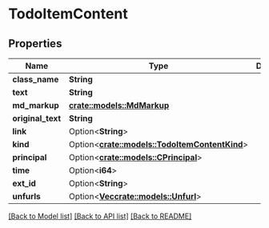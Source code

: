 # TodoItemContent

## Properties

Name | Type | Description | Notes
------------ | ------------- | ------------- | -------------
**class_name** | **String** |  | 
**text** | **String** |  | 
**md_markup** | [**crate::models::MdMarkup**](MdMarkup.md) |  | 
**original_text** | **String** |  | 
**link** | Option<**String**> |  | [optional]
**kind** | Option<[**crate::models::TodoItemContentKind**](TodoItemContentKind.md)> |  | [optional]
**principal** | Option<[**crate::models::CPrincipal**](CPrincipal.md)> |  | [optional]
**time** | Option<**i64**> |  | [optional]
**ext_id** | Option<**String**> |  | [optional]
**unfurls** | Option<[**Vec<crate::models::Unfurl>**](Unfurl.md)> |  | [optional]

[[Back to Model list]](../README.md#documentation-for-models) [[Back to API list]](../README.md#documentation-for-api-endpoints) [[Back to README]](../README.md)


